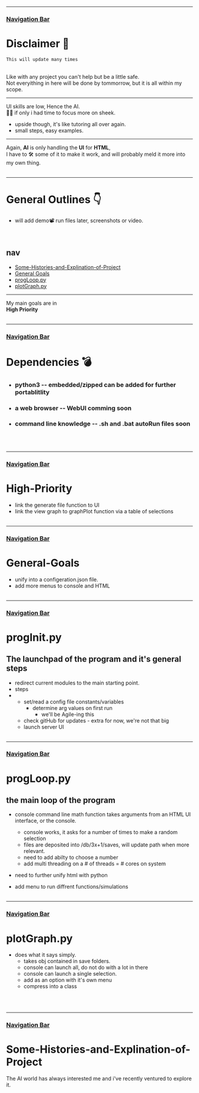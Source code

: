 ***

### [Navigation Bar](#nav)
# Disclaimer 🤚️ 
    This will update many times
<br>
Like with any project you can't help but be a little safe.<br>
Not everyithing in here will be done by tommorrow, but it is all within my scope.
<br>

***
UI skills are low, Hence the AI.<br>
😮‍💨️ if only i had time to focus more on sheek.
- upside though, it's like tutoring all over again.
- small steps, easy examples.

***
Again, <strong>AI</strong> is only handling the <strong>UI</strong> for <strong>HTML</strong>,<br>
I have to 🛠️ some of it to make it work, and will probably meld it more into my own thing.
<br><br>

***
# General Outlines 👇️

- will add demo📽️ run files later, screenshots or video.

<br>

## nav
- [Some-Histories-and-Explination-of-Project](#Some-Histories-and-Explination-of-Project) 
- [General Goals](#General-Goals)
- [progLoop.py](#progLoop.py)
- [plotGraph.py](#plotGraph.py)
***
My main goals are in   
<strong>High Priority</strong>
<br><br>
***

### [Navigation Bar](#nav)
# Dependencies 💣️
- ### python3 -- embedded/zipped can be added for further portablitlity
- ### a web browser -- WebUI comming soon
- ### command line knowledge -- .sh and .bat autoRun files soon


<br><br>
***

### [Navigation Bar](#nav)
# High-Priority 
- link the generate file function to UI
- link the view graph to graphPlot function via a table of selections
<br><br>
***

### [Navigation Bar](#nav)
# General-Goals
- unify into a configeration.json file.
- add more menus to console and HTML
<br><br>
***

### [Navigation Bar](#nav)
# progInit.py
## The launchpad of the program and it's general steps
- redirect current modules to the main starting point.
- steps
- - set/read a config file constants/variables
    - determine arg values on first run
      - we'll be Agile-ing this
  - check gitHub for updates - extra for now, we're not that big
  - launch server UI
<br><br>
***

### [Navigation Bar](#nav)
# progLoop.py
## the main loop of the program
- console command line math function takes arguments from an HTML UI interface, or the console.
  - console works, it asks for a number of times to make a random selection
  - files are deposited into /db/3x+1/saves, will update path when more relevant.
  - need to add abilty to choose a number
  - add multi threading on a # of threads = # cores on system
  
 - need to further unify html with python
 - add menu to run diffrent functions/simulations
<br><br>
***

### [Navigation Bar](#nav)
# plotGraph.py
- does what it says simply.
  - takes obj contained in save folders.
  - console can launch all, do not do with a lot in there
  - console can launch a single selection.
  - add as an option with it's own menu
  - compress into a class


<br><br>
***

### [Navigation Bar](#nav)
# Some-Histories-and-Explination-of-Project
The AI world has always interested me and i've recently ventured to explore it.

</body>

